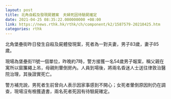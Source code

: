 ```yaml
---
layout: post
title: 北角自殺及發現屍體案　夫婦死因待驗屍確定
date: 2021-04-25 08:35:22.000000000 +08:00
link: https://news.rthk.hk/rthk/ch/component/k2/1587579-20210425.htm
categories: rthk
---
```


北角堡壘街昨日發生自殺及屍體發現案，死者為一對夫妻，男子83歲，妻子85歲。

現場為堡壘街11號一個單位，昨晚約7時，警方接獲一名54歲男子報案，稱父親在寓所以窗簾繩上吊，母親則暈倒房內。人員到場後，將兩名昏迷人士送往律敦治醫院治理，其後證實死亡。

警方補充說，男死者生前曾向人表示因家事感到不開心；女死者暈倒原因則仍在調查，現場沒有檢獲遺書，兩名死者死因有待驗屍確定。
